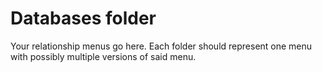# Databases folder
Your relationship menus go here. Each folder should represent one menu with possibly multiple versions of said menu.